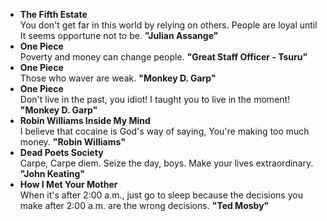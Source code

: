 - **The Fifth Estate**<br>
You don't get far in this world by relying on others. People are loyal until It seems opportune not to be. **"Julian Assange"**
- **One Piece**<br>
Poverty and money can change people. **"Great Staff Officer - Tsuru"**
- **One Piece**<br>
Those who waver are weak. **"Monkey D. Garp"**
- **One Piece**<br>
Don't live in the past, you idiot! I taught you to live in the moment! **"Monkey D. Garp"**
- **Robin Williams Inside My Mind**<br>
I believe that cocaine is God's way of saying, You're making too much money. **"Robin Williams"**
- **Dead Poets Society**<br>
Carpe, Carpe diem. Seize the day, boys. Make your lives extraordinary. **"John Keating"**
- **How I Met Your Mother**<br>
When it's after 2:00 a.m., just go to sleep because the decisions you make after 2:00 a.m. are the wrong decisions. **"Ted Mosby"**